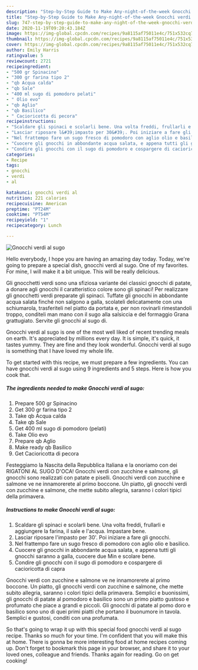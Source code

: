 ```yaml
---
description: "Step-by-Step Guide to Make Any-night-of-the-week Gnocchi verdi al sugo"
title: "Step-by-Step Guide to Make Any-night-of-the-week Gnocchi verdi al sugo"
slug: 747-step-by-step-guide-to-make-any-night-of-the-week-gnocchi-verdi-al-sugo
date: 2020-11-19T09:20:43.184Z
image: https://img-global.cpcdn.com/recipes/9a8115af75011e4c/751x532cq70/gnocchi-verdi-al-sugo-recipe-main-photo.jpg
thumbnail: https://img-global.cpcdn.com/recipes/9a8115af75011e4c/751x532cq70/gnocchi-verdi-al-sugo-recipe-main-photo.jpg
cover: https://img-global.cpcdn.com/recipes/9a8115af75011e4c/751x532cq70/gnocchi-verdi-al-sugo-recipe-main-photo.jpg
author: Emily Harris
ratingvalue: 5
reviewcount: 2721
recipeingredient:
- "500 gr Spinacino"
- "300 gr farina tipo 2"
- "qb Acqua calda"
- "qb Sale"
- "400 ml sugo di pomodoro pelati"
- " Olio evo"
- "qb Aglio"
- "qb Basilico"
- " Cacioricotta di pecora"
recipeinstructions:
- "Scaldare gli spinaci e scolarli bene. Una volta freddi, frullarli e aggiungere la farina, il sale e l&#39;acqua. Impastare bene."
- "Lasciar riposare l&#39;impasto per 30&#39;. Poi iniziare a fare gli gnocchi."
- "Nel frattempo fare un sugo fresco di pomodoro con aglio olio e basilico."
- "Cuocere gli gnocchi in abbondante acqua salata, e appena tutti gli gnocchi saranno a galla, cuocere due Min e scolare bene."
- "Condire gli gnocchi con il sugo di pomodoro e cospargere di cacioricotta di capra"
categories:
- Recipe
tags:
- gnocchi
- verdi
- al

katakunci: gnocchi verdi al 
nutrition: 221 calories
recipecuisine: American
preptime: "PT24M"
cooktime: "PT54M"
recipeyield: "1"
recipecategory: Lunch

---
```



![Gnocchi verdi al sugo](https://img-global.cpcdn.com/recipes/9a8115af75011e4c/751x532cq70/gnocchi-verdi-al-sugo-recipe-main-photo.jpg)

Hello everybody, I hope you are having an amazing day today. Today, we're going to prepare a special dish, gnocchi verdi al sugo. One of my favorites. For mine, I will make it a bit unique. This will be really delicious.

Gli gnocchetti verdi sono una sfiziosa variante dei classici gnocchi di patate, a donare agli gnocchi il caratteristico colore sono gli spinaci! Per realizzare gli gnocchetti verdi preparate gli spinaci. Tuffate gli gnocchi in abbondante acqua salata finché non salgono a galla, scolateli delicatamente con una schiumarola, trasferiteli nel piatto da portata e, per non rovinarli rimestandoli troppo, conditeli man mano con il sugo alla salsiccia e del formaggio Grana grattugiato. Servite gli gnocchi al sugo di.

Gnocchi verdi al sugo is one of the most well liked of recent trending meals on earth. It's appreciated by millions every day. It is simple, it's quick, it tastes yummy. They are fine and they look wonderful. Gnocchi verdi al sugo is something that I have loved my whole life.


To get started with this recipe, we must prepare a few ingredients. You can have gnocchi verdi al sugo using 9 ingredients and 5 steps. Here is how you cook that.

<!--inarticleads1-->

##### The ingredients needed to make Gnocchi verdi al sugo:

1. Prepare 500 gr Spinacino
1. Get 300 gr farina tipo 2
1. Take qb Acqua calda
1. Take qb Sale
1. Get 400 ml sugo di pomodoro (pelati)
1. Take  Olio evo
1. Prepare qb Aglio
1. Make ready qb Basilico
1. Get  Cacioricotta di pecora


Festeggiamo la Nascita della Repubblica Italiana e la onoriamo con dei RIGATONI AL SUGO D&#39;OCA! Gnocchi verdi con zucchine e salmone, gli gnocchi sono realizzati con patate e piselli. Gnocchi verdi con zucchine e salmone ve ne innamorerete al primo boccone. Un piatto, gli gnocchi verdi con zucchine e salmone, che mette subito allegria, saranno i colori tipici della primavera. 

<!--inarticleads2-->

##### Instructions to make Gnocchi verdi al sugo:

1. Scaldare gli spinaci e scolarli bene. Una volta freddi, frullarli e aggiungere la farina, il sale e l&#39;acqua. Impastare bene.
1. Lasciar riposare l&#39;impasto per 30&#39;. Poi iniziare a fare gli gnocchi.
1. Nel frattempo fare un sugo fresco di pomodoro con aglio olio e basilico.
1. Cuocere gli gnocchi in abbondante acqua salata, e appena tutti gli gnocchi saranno a galla, cuocere due Min e scolare bene.
1. Condire gli gnocchi con il sugo di pomodoro e cospargere di cacioricotta di capra


Gnocchi verdi con zucchine e salmone ve ne innamorerete al primo boccone. Un piatto, gli gnocchi verdi con zucchine e salmone, che mette subito allegria, saranno i colori tipici della primavera. Semplici e buonissimi, gli gnocchi di patate al pomodoro e basilico sono un primo piatto gustoso e profumato che piace a grandi e piccoli. Gli gnocchi di patate al pomo doro e basilico sono uno di quei primi piatti che portano il buonumore in tavola. Semplici e gustosi, conditi con una profumata. 

So that's going to wrap it up with this special food gnocchi verdi al sugo recipe. Thanks so much for your time. I'm confident that you will make this at home. There is gonna be more interesting food at home recipes coming up. Don't forget to bookmark this page in your browser, and share it to your loved ones, colleague and friends. Thanks again for reading. Go on get cooking!

